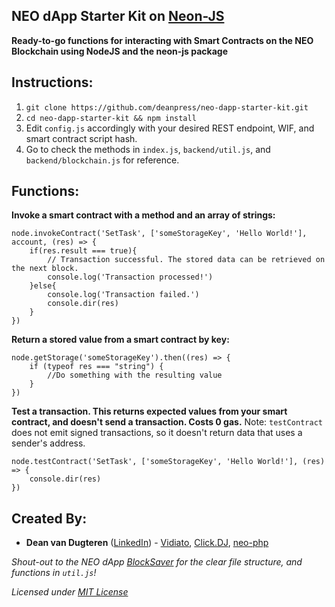 NEO dApp Starter Kit on [Neon-JS](https://github.com/CityOfZion/neon-js)
---

**Ready-to-go functions for interacting with Smart Contracts on the NEO Blockchain using NodeJS and the neon-js package**

## Instructions:

1. `git clone https://github.com/deanpress/neo-dapp-starter-kit.git`
2. `cd neo-dapp-starter-kit && npm install`
3. Edit `config.js` accordingly with your desired REST endpoint, WIF, and smart contract script hash.
4. Go to check the methods in `index.js`, `backend/util.js`, and `backend/blockchain.js` for reference.

## Functions:

**Invoke a smart contract with a method and an array of strings:**
```ecmascript 6
node.invokeContract('SetTask', ['someStorageKey', 'Hello World!'], account, (res) => {
    if(res.result === true){
        // Transaction successful. The stored data can be retrieved on the next block.
        console.log('Transaction processed!')
    }else{
        console.log('Transaction failed.')
        console.dir(res)
    }
})
```

**Return a stored value from a smart contract by key:**
```ecmascript 6
node.getStorage('someStorageKey').then((res) => {
    if (typeof res === "string") {
        //Do something with the resulting value
    }
})
```

**Test a transaction. This returns expected values from your smart contract, and doesn't send a transaction. Costs 0 gas.**
Note: `testContract` does not emit signed transactions, so it doesn't return data that uses a sender's address.
```ecmascript 6
node.testContract('SetTask', ['someStorageKey', 'Hello World!'], (res) => {
    console.dir(res)
})
```

## Created By:

* **Dean van Dugteren** ([LinkedIn](https://www.linkedin.com/in/deanpress/)) - [Vidiato](https://vidiato.com), [Click.DJ](https://click.dj), [neo-php](https://github.com/cityofzion/neo-php)

*Shout-out to the NEO dApp [BlockSaver](https://github.com/BlockSaver/backend) for the clear file structure, and functions in `util.js`!*

*Licensed under [MIT License](LICENSE)*
